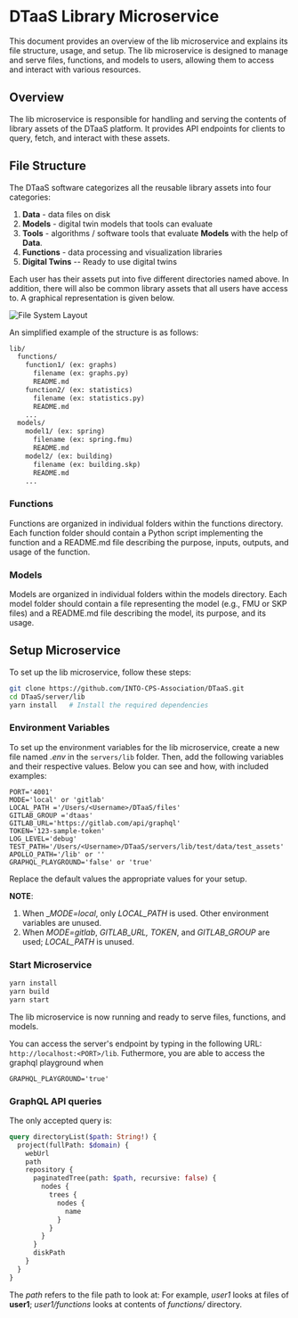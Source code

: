 # DTaaS Library Microservice

This document provides an overview of the lib microservice and explains its file structure, usage, and setup. The lib microservice is designed to manage and serve files, functions, and models to users, allowing them to access and interact with various resources.

## Overview

The lib microservice is responsible for handling and serving the contents of library assets of the DTaaS platform. It provides API endpoints for clients to query, fetch, and interact with these assets.

## File Structure

The DTaaS software categorizes all the reusable library assets into four categories:

1. **Data** - data files on disk
2. **Models** - digital twin models that tools can evaluate
3. **Tools** - algorithms / software tools that evaluate **Models** with the help of **Data**.
4. **Functions** - data processing and visualization libraries
5. **Digital Twins** -- Ready to use digital twins

Each user has their assets put into five different directories named above. In addition, there will also be common library assets that all users have access to. A graphical representation is given below.

<img title="File System Layout" src="./file-system-layout.png">

An simplified example of the structure is as follows:

```txt
lib/
  functions/
    function1/ (ex: graphs)
      filename (ex: graphs.py)
      README.md
    function2/ (ex: statistics)
      filename (ex: statistics.py)
      README.md
    ...
  models/
    model1/ (ex: spring)
      filename (ex: spring.fmu)
      README.md
    model2/ (ex: building)
      filename (ex: building.skp)
      README.md
    ...
```

### Functions

Functions are organized in individual folders within the functions directory. Each function folder should contain a Python script implementing the function and a README.md file describing the purpose, inputs, outputs, and usage of the function.

### Models

Models are organized in individual folders within the models directory. Each model folder should contain a file representing the model (e.g., FMU or SKP files) and a README.md file describing the model, its purpose, and its usage.

## Setup Microservice

To set up the lib microservice, follow these steps:

```bash
git clone https://github.com/INTO-CPS-Association/DTaaS.git
cd DTaaS/server/lib
yarn install   # Install the required dependencies
```

### Environment Variables

To set up the environment variables for the lib microservice, create a new file named _.env_ in the `servers/lib` folder. Then, add the following variables and their respective values. Below you can see and how, with included examples:

```env
PORT='4001'
MODE='local' or 'gitlab'
LOCAL_PATH ='/Users/<Username>/DTaaS/files'
GITLAB_GROUP ='dtaas'
GITLAB_URL='https://gitlab.com/api/graphql'
TOKEN='123-sample-token'
LOG_LEVEL='debug'
TEST_PATH='/Users/<Username>/DTaaS/servers/lib/test/data/test_assets'
APOLLO_PATH='/lib' or ''
GRAPHQL_PLAYGROUND='false' or 'true'
```

Replace the default values the appropriate values for your setup.

**NOTE**:

1. When \__MODE=local_, only _LOCAL_PATH_ is used. Other environment variables are unused.
1. When _MODE=gitlab_, _GITLAB_URL, TOKEN_, and _GITLAB_GROUP_ are used; _LOCAL_PATH_ is unused.

### Start Microservice

```bash
yarn install
yarn build
yarn start
```

The lib microservice is now running and ready to serve files, functions, and models.

You can access the server's endpoint by typing in the following URL: `http://localhost:<PORT>/lib`.
Futhermore, you are able to access the graphql playground when 
```
GRAPHQL_PLAYGROUND='true' 
```

### GraphQL API queries

The only accepted query is:

```graphql
query directoryList($path: String!) {
  project(fullPath: $domain) {
    webUrl
    path
    repository {
      paginatedTree(path: $path, recursive: false) {
        nodes {
          trees {
            nodes {
              name
            }
          }
        }
      }
      diskPath
    }
  }
}
```

The _path_ refers to the file path to look at: For example, _user1_ looks at files of **user1**; _user1/functions_ looks at contents of _functions/_ directory.
